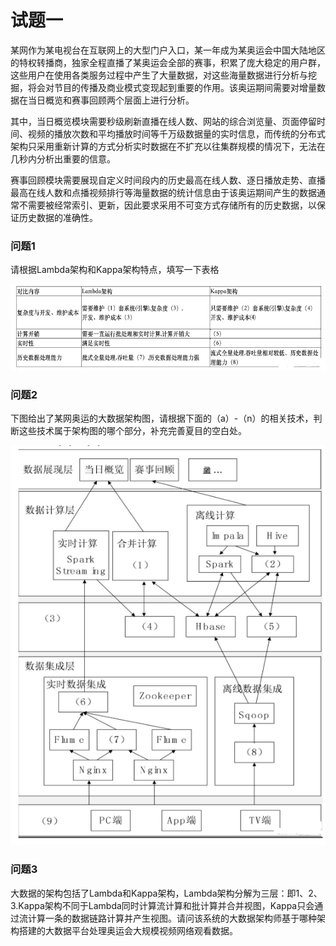 # 试题一

某网作为某电视台在互联网上的大型门户入口，某一年成为某奥运会中国大陆地区的特权转播商，独家全程直播了某奥运会全部的赛事，积累了庞大稳定的用户群，这些用户在使用各类服务过程中产生了大量数据，对这些海量数据进行分析与挖掘，将会对节目的传播及商业模式变现起到重要的作用。该奥运期间需要对增量数据在当日概览和赛事回顾两个层面上进行分析。

其中，当日概览模块需要秒级刷新直播在线人数、网站的综合浏览量、页面停留时间、视频的播放次数和平均播放时间等千万级数据量的实时信息，而传统的分布式架构只采用重新计算的方式分析实时数据在不扩充以往集群规模的情况下，无法在几秒内分析出重要的信意。

赛事回顾模块需要展现自定义时间段内的历史最高在线人数、逐日播放走势、直播最高在线人数和点播视频排行等海量数据的统计信息由于该奥运期间产生的数据通常不需要被经常索引、更新，因此要求采用不可变方式存储所有的历史数据，以保证历史数据的准确性。



### 问题1

请根据Lambda架构和Kappa架构特点，填写一下表格

![](../../../../../.images/202505/131141.png)



### 问题2

下图给出了某网奥运的大数据架构图，请根据下面的（a）-（n）的相关技术，判断这些技术属于架构图的哪个部分，补充完善夏目的空白处。

![](../../../../../.images/202505/131142.png)



### 问题3

大数据的架构包括了Lambda和Kappa架构，Lambda架构分解为三层：即1、2、3.Kappa架构不同于Lambda同时计算流计算和批计算并合并视图，Kappa只会通过流计算一条的数据链路计算并产生视图。请问该系统的大数据架构师基于哪种架构搭建的大数据平台处理奥运会大规模视频网络观看数据。

